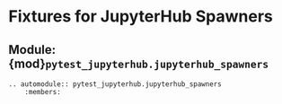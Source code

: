 # Fixtures for JupyterHub Spawners

## Module: {mod}`pytest_jupyterhub.jupyterhub_spawners`

```{eval-rst}
.. automodule:: pytest_jupyterhub.jupyterhub_spawners
    :members:
```

